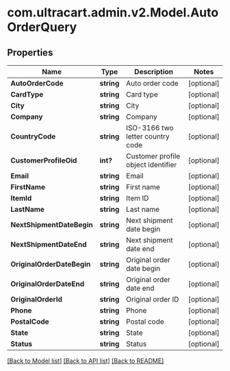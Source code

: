 # com.ultracart.admin.v2.Model.AutoOrderQuery
## Properties

Name | Type | Description | Notes
------------ | ------------- | ------------- | -------------
**AutoOrderCode** | **string** | Auto order code | [optional] 
**CardType** | **string** | Card type | [optional] 
**City** | **string** | City | [optional] 
**Company** | **string** | Company | [optional] 
**CountryCode** | **string** | ISO-3166 two letter country code | [optional] 
**CustomerProfileOid** | **int?** | Customer profile object identifier | [optional] 
**Email** | **string** | Email | [optional] 
**FirstName** | **string** | First name | [optional] 
**ItemId** | **string** | Item ID | [optional] 
**LastName** | **string** | Last name | [optional] 
**NextShipmentDateBegin** | **string** | Next shipment date begin | [optional] 
**NextShipmentDateEnd** | **string** | Next shipment date end | [optional] 
**OriginalOrderDateBegin** | **string** | Original order date begin | [optional] 
**OriginalOrderDateEnd** | **string** | Original order date end | [optional] 
**OriginalOrderId** | **string** | Original order ID | [optional] 
**Phone** | **string** | Phone | [optional] 
**PostalCode** | **string** | Postal code | [optional] 
**State** | **string** | State | [optional] 
**Status** | **string** | Status | [optional] 


[[Back to Model list]](../README.md#documentation-for-models) [[Back to API list]](../README.md#documentation-for-api-endpoints) [[Back to README]](../README.md)

